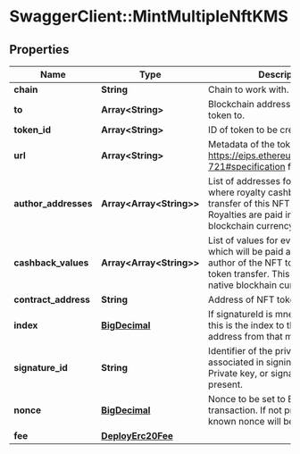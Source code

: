 # SwaggerClient::MintMultipleNftKMS

## Properties
Name | Type | Description | Notes
------------ | ------------- | ------------- | -------------
**chain** | **String** | Chain to work with. | 
**to** | **Array&lt;String&gt;** | Blockchain address to send NFT token to. | 
**token_id** | **Array&lt;String&gt;** | ID of token to be created. | 
**url** | **Array&lt;String&gt;** | Metadata of the token. See https://eips.ethereum.org/EIPS/eip-721#specification for more details. | 
**author_addresses** | **Array&lt;Array&lt;String&gt;&gt;** | List of addresses for every token, where royalty cashback for every transfer of this NFT will be send. Royalties are paid in native blockchain currency, ETH or BSC. | [optional] 
**cashback_values** | **Array&lt;Array&lt;String&gt;&gt;** | List of values for every token, which will be paid as a royalty for author of the NFT token with every token transfer. This is exact value in native blockhain currency. | [optional] 
**contract_address** | **String** | Address of NFT token | 
**index** | [**BigDecimal**](BigDecimal.md) | If signatureId is mnemonic-based, this is the index to the specific address from that mnemonic. | [optional] 
**signature_id** | **String** | Identifier of the private key associated in signing application. Private key, or signature Id must be present. | 
**nonce** | [**BigDecimal**](BigDecimal.md) | Nonce to be set to Ethereum transaction. If not present, last known nonce will be used. | [optional] 
**fee** | [**DeployErc20Fee**](DeployErc20Fee.md) |  | [optional] 

